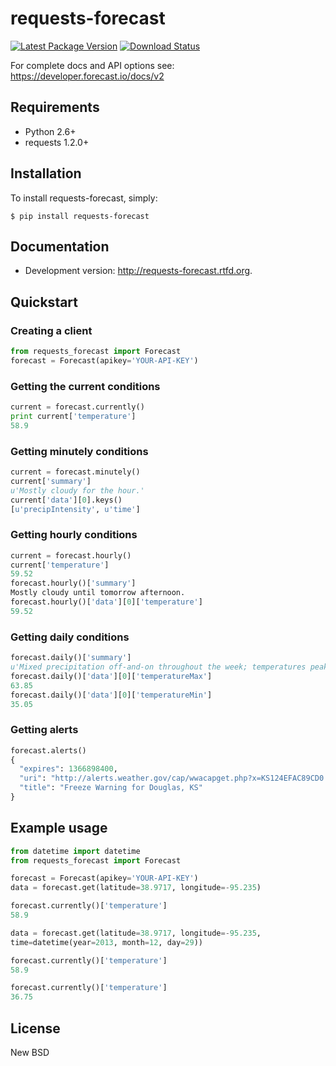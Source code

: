 # requests-forecast

[![](https://badge.fury.io/py/requests-forecast.png "Latest Package Version")](http://badge.fury.io/py/requests-forecast)
[![](https://pypip.in/d/requests-forecast/badge.png "Download Status")](https://pypi.org/project/requests-forecast/)

For complete docs and API options see: https://developer.forecast.io/docs/v2

## Requirements

* Python 2.6+
* requests 1.2.0+

## Installation

To install requests-forecast, simply:

```shell
$ pip install requests-forecast
```

## Documentation

- Development version: http://requests-forecast.rtfd.org.

## Quickstart

### Creating a client

```python
from requests_forecast import Forecast
forecast = Forecast(apikey='YOUR-API-KEY')
```

### Getting the current conditions

```python
current = forecast.currently()
print current['temperature']
58.9
```

### Getting minutely conditions

```python
current = forecast.minutely()
current['summary']
u'Mostly cloudy for the hour.'
current['data'][0].keys()
[u'precipIntensity', u'time']
```

### Getting hourly conditions

```python
current = forecast.hourly()
current['temperature']
59.52
forecast.hourly()['summary']
Mostly cloudy until tomorrow afternoon.
forecast.hourly()['data'][0]['temperature']
59.52
```

### Getting daily conditions

```python
forecast.daily()['summary']
u'Mixed precipitation off-and-on throughout the week; temperatures peaking at 70\xb0 on Sunday.'
forecast.daily()['data'][0]['temperatureMax']
63.85
forecast.daily()['data'][0]['temperatureMin']
35.05
```

### Getting alerts

```python
forecast.alerts()
{
  "expires": 1366898400,
  "uri": "http://alerts.weather.gov/cap/wwacapget.php?x=KS124EFAC89CD0.FreezeWarning.124EFAD6F320KS.TOPNPWTOP.8ab7d76a4db42b9136a1a6849a631097",
  "title": "Freeze Warning for Douglas, KS"
}
```

## Example usage

```python
from datetime import datetime
from requests_forecast import Forecast

forecast = Forecast(apikey='YOUR-API-KEY')
data = forecast.get(latitude=38.9717, longitude=-95.235)

forecast.currently()['temperature']
58.9

data = forecast.get(latitude=38.9717, longitude=-95.235,
time=datetime(year=2013, month=12, day=29))

forecast.currently()['temperature']
58.9

forecast.currently()['temperature']
36.75
```

## License

New BSD
